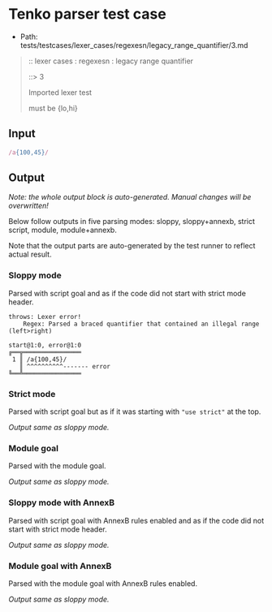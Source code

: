 # Tenko parser test case

- Path: tests/testcases/lexer_cases/regexesn/legacy_range_quantifier/3.md

> :: lexer cases : regexesn : legacy range quantifier
>
> ::> 3
>
> Imported lexer test
>
> must be {lo,hi}

## Input

`````js
/a{100,45}/
`````

## Output

_Note: the whole output block is auto-generated. Manual changes will be overwritten!_

Below follow outputs in five parsing modes: sloppy, sloppy+annexb, strict script, module, module+annexb.

Note that the output parts are auto-generated by the test runner to reflect actual result.

### Sloppy mode

Parsed with script goal and as if the code did not start with strict mode header.

`````
throws: Lexer error!
    Regex: Parsed a braced quantifier that contained an illegal range (left>right)

start@1:0, error@1:0
╔══╦════════════════
 1 ║ /a{100,45}/
   ║ ^^^^^^^^^^------- error
╚══╩════════════════

`````

### Strict mode

Parsed with script goal but as if it was starting with `"use strict"` at the top.

_Output same as sloppy mode._

### Module goal

Parsed with the module goal.

_Output same as sloppy mode._

### Sloppy mode with AnnexB

Parsed with script goal with AnnexB rules enabled and as if the code did not start with strict mode header.

_Output same as sloppy mode._

### Module goal with AnnexB

Parsed with the module goal with AnnexB rules enabled.

_Output same as sloppy mode._
